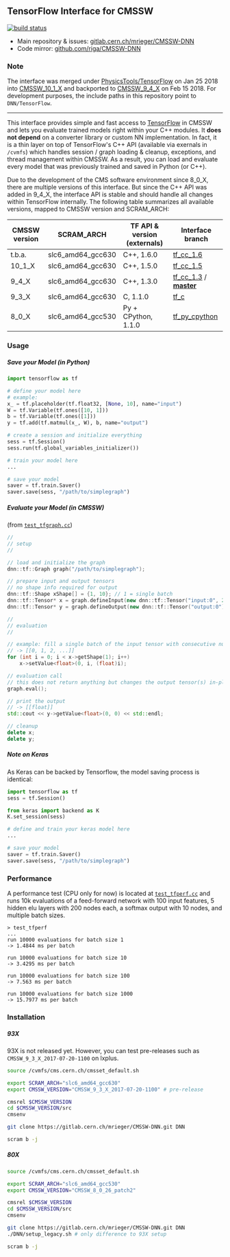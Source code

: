 ## TensorFlow Interface for CMSSW

[![build status](https://gitlab.cern.ch/mrieger/CMSSW-DNN/badges/tf_py_cpython/build.svg)](https://gitlab.cern.ch/mrieger/CMSSW-DNN/pipelines)

- Main repository & issues: [gitlab.cern.ch/mrieger/CMSSW-DNN](https://gitlab.cern.ch/mrieger/CMSSW-DNN)
- Code mirror: [github.com/riga/CMSSW-DNN](https://github.com/riga/CMSSW-DNN)

### Note

The interface was merged under [PhysicsTools/TensorFlow](https://github.com/cms-sw/cmssw/tree/master/PhysicsTools/TensorFlow) on Jan 25 2018 into [CMSSW\_10\_1\_X](https://github.com/cms-sw/cmssw/pull/19893) and backported to [CMSSW\_9\_4\_X](https://github.com/cms-sw/cmssw/pull/22042) on Feb 15 2018. For development purposes, the include paths in this repository point to `DNN/TensorFlow`.

---

This interface provides simple and fast access to [TensorFlow](https://www.tensorflow.org) in CMSSW and lets you evaluate trained models right within your C++ modules. It **does not depend** on a converter library or custom NN implementation. In fact, it is a thin layer on top of TensorFlow's C++ API (available via exernals in `/cvmfs`) which handles session / graph loading & cleanup, exceptions, and thread management within CMSSW. As a result, you can load and evaluate every model that was previously trained and saved in Python (or C++).

Due to the development of the CMS software environment since 8\_0\_X, there are multiple versions of this interface. But since the C++ API was added in 9\_4\_X, the interface API is stable and should handle all changes within TensorFlow internally. The following table summarizes all available versions, mapped to CMSSW version and SCRAM\_ARCH:

| CMSSW version |     SCRAM\_ARCH     | TF API & version (externals) |                          Interface branch                         |
| ------------- | ------------------- | ---------------------------- | ----------------------------------------------------------------- |
| t.b.a.        | slc6\_amd64\_gcc630 | C++, 1.6.0                   | [tf\_cc\_1.6](/../tree/tf_cc_1.6)                                 |
| 10\_1\_X      | slc6\_amd64\_gcc630 | C++, 1.5.0                   | [tf\_cc\_1.5](/../tree/tf_cc_1.5)                                 |
| 9\_4\_X       | slc6\_amd64\_gcc630 | C++, 1.3.0                   | [tf\_cc\_1.3](/../tree/tf_cc_1.3) / **[master](/../tree/master)** |
| 9\_3\_X       | slc6\_amd64\_gcc630 | C, 1.1.0                     | [tf\_c](/../tree/tf_c)                                            |
| 8\_0\_X       | slc6\_amd64\_gcc530 | Py + CPython, 1.1.0          | [tf\_py\_cpython](/../tree/tf_py_cpython)                         |


### Usage

##### Save your Model (in Python)

```python
import tensorflow as tf

# define your model here
# example:
x_ = tf.placeholder(tf.float32, [None, 10], name="input")
W = tf.Variable(tf.ones([10, 1]))
b = tf.Variable(tf.ones([1]))
y = tf.add(tf.matmul(x_, W), b, name="output")

# create a session and initialize everything
sess = tf.Session()
sess.run(tf.global_variables_initializer())

# train your model here
...

# save your model
saver = tf.train.Saver()
saver.save(sess, "/path/to/simplegraph")
```


##### Evaluate your Model (in CMSSW)

(from [`test_tfgraph.cc`](./Tensorflow/bin/test_tfgraph.cc))

```cpp
//
// setup
//

// load and initialize the graph
dnn::tf::Graph graph("/path/to/simplegraph");

// prepare input and output tensors
// no shape info required for output
dnn::tf::Shape xShape[] = {1, 10}; // 1 = single batch
dnn::tf::Tensor* x = graph.defineInput(new dnn::tf::Tensor("input:0", 2, xShape));
dnn::tf::Tensor* y = graph.defineOutput(new dnn::tf::Tensor("output:0"));

//
// evaluation
//

// example: fill a single batch of the input tensor with consecutive numbers
// -> [[0, 1, 2, ...]]
for (int i = 0; i < x->getShape(1); i++)
    x->setValue<float>(0, i, (float)i);

// evaluation call
// this does not return anything but changes the output tensor(s) in-place
graph.eval();

// print the output
// -> [[float]]
std::cout << y->getValue<float>(0, 0) << std::endl;

// cleanup
delete x;
delete y;
```


##### Note on Keras

As Keras can be backed by Tensorflow, the model saving process is identical:

```python
import tensorflow as tf
sess = tf.Session()

from keras import backend as K
K.set_session(sess)

# define and train your keras model here
...

# save your model
saver = tf.train.Saver()
saver.save(sess, "/path/to/simplegraph")
```


### Performance

A performance test (CPU only for now) is located at [`test_tfperf.cc`](./Tensorflow/bin/test_tfperf.cc) and runs 10k evaluations of a feed-forward network with 100 input features, 5 hidden elu layers with 200 nodes each, a softmax output with 10 nodes, and multiple batch sizes.

```shell
> test_tfperf
...
run 10000 evaluations for batch size 1
-> 1.4844 ms per batch

run 10000 evaluations for batch size 10
-> 3.4295 ms per batch

run 10000 evaluations for batch size 100
-> 7.563 ms per batch

run 10000 evaluations for batch size 1000
-> 15.7977 ms per batch
```


### Installation

##### 93X

93X is not released yet. However, you can test pre-releases such as `CMSSW_9_3_X_2017-07-20-1100` on lxplus.

```bash
source /cvmfs/cms.cern.ch/cmsset_default.sh

export SCRAM_ARCH="slc6_amd64_gcc630"
export CMSSW_VERSION="CMSSW_9_3_X_2017-07-20-1100" # pre-release

cmsrel $CMSSW_VERSION
cd $CMSSW_VERSION/src
cmsenv

git clone https://gitlab.cern.ch/mrieger/CMSSW-DNN.git DNN

scram b -j
```


##### 80X

```bash
source /cvmfs/cms.cern.ch/cmsset_default.sh

export SCRAM_ARCH="slc6_amd64_gcc530"
export CMSSW_VERSION="CMSSW_8_0_26_patch2"

cmsrel $CMSSW_VERSION
cd $CMSSW_VERSION/src
cmsenv

git clone https://gitlab.cern.ch/mrieger/CMSSW-DNN.git DNN
./DNN/setup_legacy.sh # only difference to 93X setup

scram b -j
```
